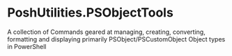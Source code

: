 # PoshUtilities.PSObjectTools
A collection of Commands  geared at managing, creating, converting, formatting and displaying primarily PSObject/PSCustomObject Object types in PowerShell

